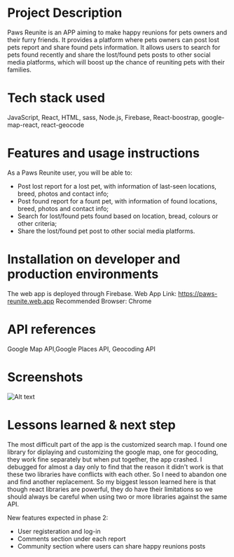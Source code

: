 # Project Description

Paws Reunite is an APP aiming to make happy reunions for pets owners and their furry friends. It provides a platform where pets owners can post lost pets report and share found pets information. It allows users to search for pets found recently and share the lost/found pets posts to other social media platforms, which will boost up the chance of reuniting pets with their families.

# Tech stack used

JavaScript, React, HTML, sass, Node.js, Firebase, React-boostrap, google-map-react, react-geocode

# Features and usage instructions

As a Paws Reunite user, you will be able to:

- Post lost report for a lost pet, with information of last-seen locations, breed, photos and contact info;
- Post found report for a fount pet, with information of found locations, breed, photos and contact info;
- Search for lost/found pets found based on location, bread, colours or other criteria;
- Share the lost/found pet post to other social media platforms.

# Installation on developer and production environments

The web app is deployed through Firebase.
Web App Link: https://paws-reunite.web.app
Recommended Browser: Chrome

# API references

Google Map API,Google Places API, Geocoding API

# Screenshots

![Alt text](./src/assets/image/HomePage-Screenshot.jpg?raw=true "Screenshot")

# Lessons learned & next step

The most difficult part of the app is the customized search map. I found one library for diplaying and customizing the google map, one for geocoding, they work fine separately but when put together, the app crashed. I debugged for almost a day only to find that the reason it didn't work is that these two libraries have conflicts with each other. So I need to abandon one and find another replacement. So my biggest lesson learned here is that though react libraries are powerful, they do have their limitations so we should always be careful when using two or more libraries against the same API.

New features expected in phase 2:

- User registeration and log-in
- Comments section under each report
- Community section where users can share happy reunions posts
